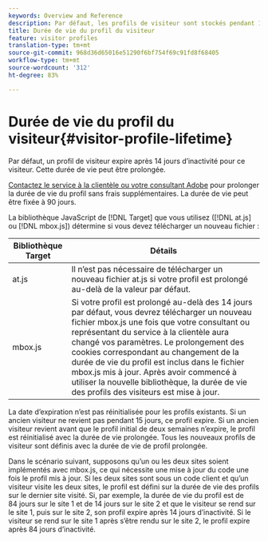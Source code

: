 ```yaml
---
keywords: Overview and Reference
description: Par défaut, les profils de visiteur sont stockés pendant 14 jours. Cette durée de vie peut être prolongée.
title: Durée de vie du profil du visiteur
feature: visitor profiles
translation-type: tm+mt
source-git-commit: 968d36d65016e51290f6bf754f69c91fd8f68405
workflow-type: tm+mt
source-wordcount: '312'
ht-degree: 83%

---
```



# Durée de vie du profil du visiteur{#visitor-profile-lifetime}

Par défaut, un profil de visiteur expire après 14 jours d’inactivité pour ce visiteur. Cette durée de vie peut être prolongée.

[Contactez le service à la clientèle ou votre consultant Adobe](/help/cmp-resources-and-contact-information.md#reference_ACA3391A00EF467B87930A450050077C) pour prolonger la durée de vie du profil sans frais supplémentaires. La durée de vie peut être fixée à 90 jours.

La bibliothèque JavaScript de [!DNL Target] que vous utilisez ([!DNL at.js] ou [!DNL mbox.js]) détermine si vous devez télécharger un nouveau fichier :

| Bibliothèque Target | Détails |
|--- |--- |
| at.js | Il n’est pas nécessaire de télécharger un nouveau fichier at.js si votre profil est prolongé au-delà de la valeur par défaut. |
| mbox.js | Si votre profil est prolongé au-delà des 14 jours par défaut, vous devrez télécharger un nouveau fichier mbox.js une fois que votre consultant ou représentant du service à la clientèle aura changé vos paramètres. Le prolongement des cookies correspondant au changement de la durée de vie du profil est inclus dans le fichier mbox.js mis à jour. Après avoir commencé à utiliser la nouvelle bibliothèque, la durée de vie des profils des visiteurs est mise à jour. |

La date d’expiration n’est pas réinitialisée pour les profils existants. Si un ancien visiteur ne revient pas pendant 15 jours, ce profil expire. Si un ancien visiteur revient avant que le profil initial de deux semaines n’expire, le profil est réinitialisé avec la durée de vie prolongée. Tous les nouveaux profils de visiteur sont définis avec la durée de vie de profil prolongée.

Dans le scénario suivant, supposons qu’un ou les deux sites soient implémentés avec mbox.js, ce qui nécessite une mise à jour du code une fois le profil mis à jour. Si les deux sites sont sous un code client et qu’un visiteur visite les deux sites, le profil est défini sur la durée de vie des profils sur le dernier site visité. Si, par exemple, la durée de vie du profil est de 84 jours sur le site 1 et de 14 jours sur le site 2 et que le visiteur se rend sur le site 1, puis sur le site 2, son profil expire après 14 jours d’inactivité. Si le visiteur se rend sur le site 1 après s’être rendu sur le site 2, le profil expire après 84 jours d’inactivité.

